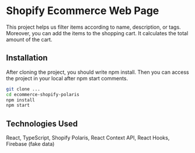 # Shopify Ecommerce Web Page

This project helps us filter items according to name, description, or tags. Moreover, you can add the items to the shopping cart. It calculates the total amount of the cart.

## Installation

After cloning the project, you should write npm install. Then you can access the project in your local after npm start comments.

```bash
git clone ...
cd ecommerce-shopify-polaris
npm install
npm start
```

## Technologies Used

React,
TypeScript,
Shopify Polaris,
React Context API,
React Hooks,
Firebase (fake data)
